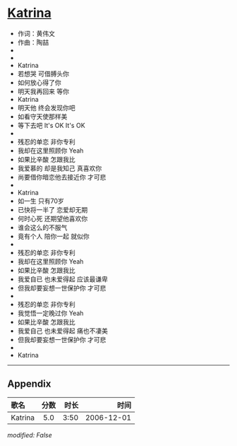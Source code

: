 # [Katrina](https://music.163.com/song?id=65657)

* 作词：黄伟文
* 作曲：陶喆
*
*
* Katrina
* 若想哭 可借膊头你
* 如何放心得了你
* 明天我再回来 等你
* Katrina
* 明天他 终会发现你吧
* 如看守天使那样美
* 等下去吧 It's OK It's OK
* 
* 残忍的单恋 非你专利
* 我却在这里照顾你 Yeah
* 如果比辛酸 怎跟我比
* 我爱慕的 却是我知己 真喜欢你
* 尚要借你暗恋他去接近你 才可悲
* 
* Katrina
* 如一生 只有70岁
* 已快将一半了 恋爱却无期
* 何时心死 还期望他喜欢你
* 谁会这么的不服气
* 竟有个人 陪你一起 就似你
* 
* 残忍的单恋 非你专利
* 我却在这里照顾你 Yeah
* 如果比辛酸 怎跟我比
* 我爱自已 也未爱得起 应该最谦卑
* 但我却要妄想一世保护你 才可悲
* 
* 残忍的单恋 非你专利
* 我觉悟一定晚过你 Yeah
* 如果比辛酸 怎跟我比
* 我爱自己 也未爱得起 痛也不凄美
* 但我却要妄想一世保护你 才可悲
* 
* Katrina


---

## Appendix

|歌名|分数|时长|时间|
|:---|:---:|---:|---:|
|Katrina|5.0|3:50|2006-12-01

*modified: False*